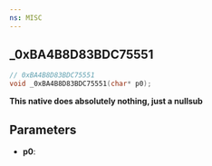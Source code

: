 ```yaml
---
ns: MISC
---
```

## _0xBA4B8D83BDC75551

```c
// 0xBA4B8D83BDC75551
void _0xBA4B8D83BDC75551(char* p0);
```

**This native does absolutely nothing, just a nullsub**

## Parameters
* **p0**: 

